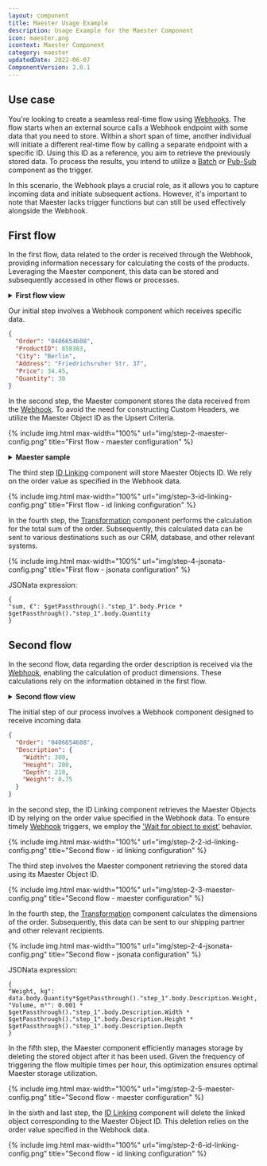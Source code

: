 ```yaml
---
layout: component
title: Maester Usage Example
description: Usage Example for the Maester Component
icon: maester.png
icontext: Maester Component
category: maester
updatedDate: 2022-06-07
ComponentVersion: 2.0.1
---
```


## Use case

You're looking to create a seamless real-time flow using [Webhooks](/components/webkook/). The flow starts when an external source calls a Webhook endpoint with some data that you need to store. Within a short span of time, another individual will initiate a different real-time flow by calling a separate endpoint with a specific ID. Using this ID as a reference, you aim to retrieve the previously stored data. To process the results, you intend to utilize a [Batch](/components/batch/) or [Pub-Sub](/components/pub-sub/) component as the trigger.

In this scenario, the Webhook plays a crucial role, as it allows you to capture incoming data and initiate subsequent actions. However, it's important to note that Maester lacks trigger functions but can still be used effectively alongside the Webhook.

## First flow

In the first flow, data related to the order is received through the Webhook, providing information necessary for calculating the costs of the products. Leveraging the Maester component, this data can be stored and subsequently accessed in other flows or processes.

<details close markdown="block"><summary><strong>First flow view</strong></summary>

{% include img.html max-width="100%" url="img/flow-view.png" title="First flow view" %}

</details>

Our initial step involves a Webhook component which receives specific data.

```json
{
  "Order": "0406654608",
  "ProductID": 858383,
  "City": "Berlin",
  "Address": "Friedrichsruher Str. 37",
  "Price": 34.45,
  "Quantity": 30
}
```

In the second step, the Maester component stores the data received from the [Webhook](/components/webkook/). To avoid the need for constructing Custom Headers, we utilize the Maester Object ID as the Upsert Criteria.

{% include img.html max-width="100%" url="img/step-2-maester-config.png" title="First flow - maester configuration" %}

<details close markdown="block"><summary><strong>Maester sample</strong></summary>

```json
    {
      "data": {
        "body": {
          "Order": "0406654608",
          "ProductID": 858383,
          "City": "Berlin",
          "Address": "Friedrichsruher Str. 37",
          "Price": 34.45,
          "Quantity": 30
        }
      },
      "maesterObjectId": "bf485bcd-e0db-4f2d-a805-e5084a4cf26c",
      "headers": []
    }
```

</details>

The third step [ID Linking](/components/id-linking/) component will store Maester Objects ID. We rely on the order value as specified in the Webhook data.

{% include img.html max-width="100%" url="img/step-3-id-linking-config.png" title="First flow - id linking configuration" %}

In the fourth step, the [Transformation](/components/jsonata/) component performs the calculation for the total sum of the order. Subsequently, this calculated data can be sent to various destinations such as our CRM, database, and other relevant systems.

{% include img.html max-width="100%" url="img/step-4-jsonata-config.png" title="First flow - jsonata configuration" %}

JSONata expression:

```
{
"sum, €": $getPassthrough()."step_1".body.Price * $getPassthrough()."step_1".body.Quantity
}
```

## Second flow

In the second flow, data regarding the order description is received via the [Webhook](/components/webkook/), enabling the calculation of product dimensions. These calculations rely on the information obtained in the first flow.

<details close markdown="block"><summary><strong>Second flow view</strong></summary>

{% include img.html max-width="100%" url="img/flow-view-second.png" title="Second flow view" %}

</details>

The initial step of our process involves a Webhook component designed to receive incoming data

```json
{
  "Order": "0406654608",
  "Description": {
    "Width": 300,
    "Height": 200,
    "Depth": 210,
    "Weight": 0.75
  }
}
```

In the second step, the ID Linking component retrieves the Maester Objects ID by relying on the order value specified in the Webhook data. To ensure timely [Webhook](/components/webkook/) triggers, we employ the ['Wait for object to exist'](/components/id-linking/index#config-fields-1) behavior.

{% include img.html max-width="100%" url="img/step-2-2-id-linking-config.png" title="Second flow - id linking configuration" %}

The third step involves the Maester component retrieving the stored data using its Maester Object ID.

{% include img.html max-width="100%" url="img/step-2-3-maester-config.png" title="Second flow - maester configuration" %}

In the fourth step, the [Transformation](/components/jsonata/) component calculates the dimensions of the order. Subsequently, this data can be sent to our shipping partner and other relevant recipients.

{% include img.html max-width="100%" url="img/step-2-4-jsonata-config.png" title="Second flow - jsonata configuration" %}

JSONata expression:

```
{
"Weight, kg": data.body.Quantity*$getPassthrough()."step_1".body.Description.Weight,
"Volume, m³": 0.001 * $getPassthrough()."step_1".body.Description.Width * $getPassthrough()."step_1".body.Description.Height * $getPassthrough()."step_1".body.Description.Depth
}
```

In the fifth step, the Maester component efficiently manages storage by deleting the stored object after it has been used. Given the frequency of triggering the flow multiple times per hour, this optimization ensures optimal Maester storage utilization.

{% include img.html max-width="100%" url="img/step-2-5-maester-config.png" title="Second flow - maester configuration" %}

In the sixth and last step, the [ID Linking](/components/id-linking/) component will delete the linked object corresponding to the Maester Object ID. This deletion relies on the order value specified in the Webhook data.

{% include img.html max-width="100%" url="img/step-2-6-id-linking-config.png" title="Second flow - id linking configuration" %}
